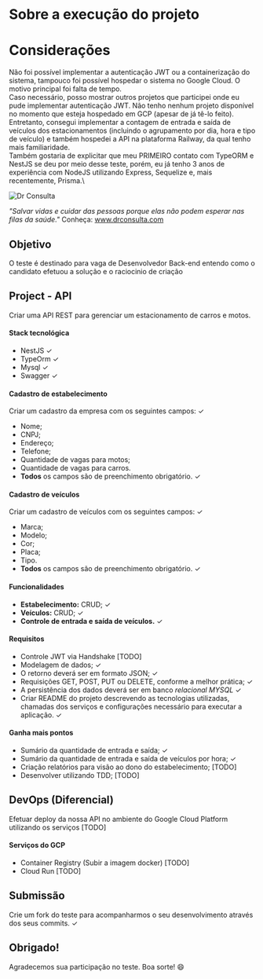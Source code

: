 # Sobre a execução do projeto

# Considerações
Não foi possível implementar a autenticação JWT ou a containerização do sistema, tampouco foi possível hospedar o sistema no Google Cloud. O motivo principal foi falta de tempo.\
Caso necessário, posso mostrar outros projetos que participei onde eu pude implementar autenticação JWT. Não tenho nenhum projeto disponível no momento que esteja hospedado em GCP (apesar de já tê-lo feito).\
Entretanto, consegui implementar a contagem de entrada e saída de veículos dos estacionamentos (incluindo o agrupamento por dia, hora e tipo de veículo) e também hospedei a API na plataforma Railway, da qual tenho mais familiaridade.\
Também gostaria de explicitar que meu PRIMEIRO contato com TypeORM e NestJS se deu por meio desse teste, porém, eu já tenho 3 anos de experiência com NodeJS utilizando Express, Sequelize e, mais recentemente, Prisma.\

![Dr Consulta](https://drconsulta.com/_next/image?url=%2Fimages%2FLogo-Dr-Consulta-Branco.png&w=128&q=100 'DrConsulta')

_"Salvar vidas e cuidar das pessoas porque elas não podem esperar nas filas da saúde."_
Conheça: www.drconsulta.com

## Objetivo

O teste é destinado para vaga de Desenvolvedor Back-end entendo como o candidato efetuou a solução e o raciocinio de criação

## Project - API

Criar uma API REST para gerenciar um estacionamento de carros e motos.

#### Stack tecnológica

- NestJS ✓
- TypeOrm ✓
- Mysql ✓
- Swagger ✓

#### Cadastro de estabelecimento

Criar um cadastro da empresa com os seguintes campos: ✓

- Nome;
- CNPJ;
- Endereço;
- Telefone;
- Quantidade de vagas para motos;
- Quantidade de vagas para carros.
- **Todos** os campos são de preenchimento obrigatório. ✓

#### Cadastro de veículos

Criar um cadastro de veículos com os seguintes campos: ✓

- Marca;
- Modelo;
- Cor;
- Placa;
- Tipo.
- **Todos** os campos são de preenchimento obrigatório. ✓

#### Funcionalidades

- **Estabelecimento:** CRUD; ✓
- **Veículos:** CRUD; ✓
- **Controle de entrada e saída de veículos.** ✓

#### Requisitos

- Controle JWT via Handshake [TODO]
- Modelagem de dados; ✓
- O retorno deverá ser em formato JSON; ✓
- Requisições GET, POST, PUT ou DELETE, conforme a melhor prática; ✓
- A persistência dos dados deverá ser em banco _relacional MYSQL_ ✓
- Criar README do projeto descrevendo as tecnologias utilizadas, chamadas dos serviços e configurações necessário para executar a aplicação. ✓

#### Ganha mais pontos

- Sumário da quantidade de entrada e saída; ✓
- Sumário da quantidade de entrada e saída de veículos por hora; ✓
- Criação relatórios para visão ao dono do estabelecimento; [TODO]
- Desenvolver utilizando TDD; [TODO]

## DevOps (Diferencial)

Efetuar deploy da nossa API no ambiente do Google Cloud Platform utilizando os serviços [TODO]

#### Serviços do GCP

- Container Registry (Subir a imagem docker) [TODO]
- Cloud Run [TODO]

## Submissão

Crie um fork do teste para acompanharmos o seu desenvolvimento através dos seus commits. ✓

## Obrigado!

Agradecemos sua participação no teste. Boa sorte! 😄
